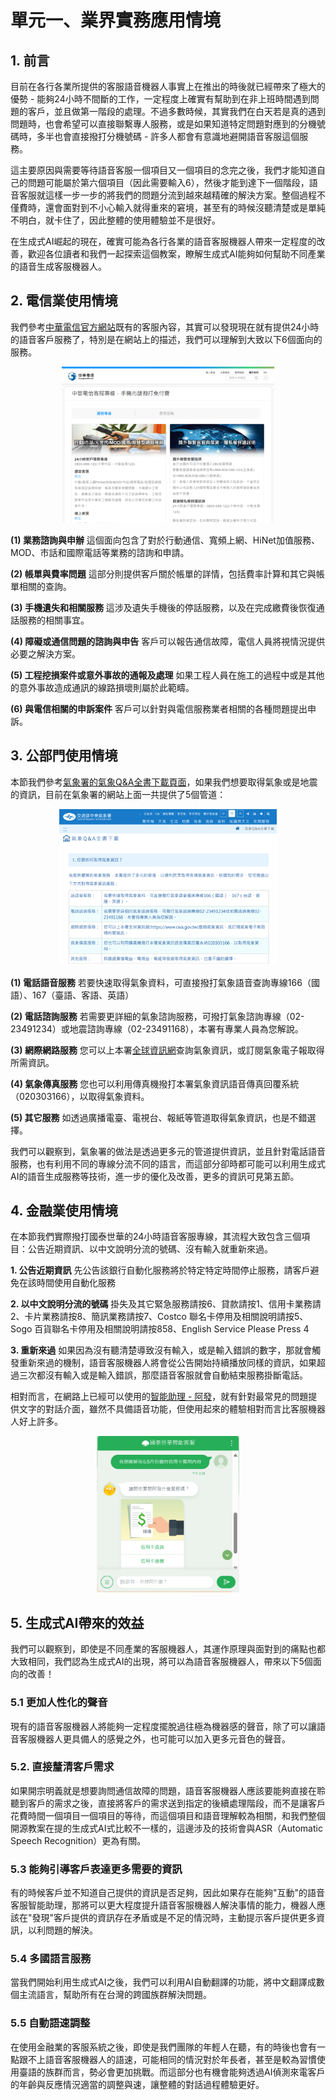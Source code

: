 # 單元一、業界實務應用情境

## 1. 前言
目前在各行各業所提供的客服語音機器人事實上在推出的時後就已經帶來了極大的優勢 - 能夠24小時不間斷的工作，一定程度上確實有幫助到在非上班時間遇到問題的客戶，並且做第一階段的處理。不過多數時候，其實我們在白天若是真的遇到問題時，也會希望可以直接聯繫專人服務，或是如果知道特定問題對應到的分機號碼時，多半也會直接撥打分機號碼 - 許多人都會有意識地避開語音客服這個服務。

這主要原因與需要等待語音客服一個項目又一個項目的念完之後，我們才能知道自己的問題可能屬於第六個項目（因此需要輸入6），然後才能到達下一個階段，語音客服就這樣一步一步的將我們的問題分流到越來越精確的解決方案。整個過程不僅費時，還會面對到不小心輸入就得重來的窘境，甚至有的時候沒聽清楚或是單純不明白，就卡住了，因此整體的使用體驗並不是很好。

在生成式AI崛起的現在，確實可能為各行各業的語音客服機器人帶來一定程度的改善，歡迎各位讀者和我們一起探索這個教案，瞭解生成式AI能夠如何幫助不同產業的語音生成客服機器人。

## 2. 電信業使用情境
我們參考[中華電信官方網站](https://www.cht.com.tw/zh-tw/home/cht/service/call-line)既有的客服內容，其實可以發現現在就有提供24小時的語音客戶服務了，特別是在網站上的描述，我們可以理解到大致以下6個面向的服務。

<div align=center>
<img src="https://github.com/AI-FREE-Team/Generative-AI-Industrial-Case-Study/blob/main/%E6%95%99%E6%A1%882%EF%BC%9A%E8%AA%9E%E9%9F%B3%E7%94%9F%E6%88%90%E5%AE%A2%E6%9C%8D%E6%A9%9F%E5%99%A8%E4%BA%BA/pics/unit1/pic1.%E4%B8%AD%E8%8F%AF%E9%9B%BB%E4%BF%A1%E5%AE%A2%E6%9C%8D.png" height="250px">
</div>

**(1) 業務諮詢與申辦**
這個面向包含了對於行動通信、寬頻上網、HiNet加值服務、MOD、市話和國際電話等業務的諮詢和申請。

**(2) 帳單與費率問題**
這部分則提供客戶關於帳單的詳情，包括費率計算和其它與帳單相關的查詢。

**(3) 手機遺失和相關服務**
這涉及遺失手機後的停話服務，以及在完成繳費後恢復通話服務的相關事宜。

**(4) 障礙或通信問題的諮詢與申告**
客戶可以報告通信故障，電信人員將視情況提供必要之解決方案。

**(5) 工程挖損案件或意外事故的通報及處理**
如果工程人員在施工的過程中或是其他的意外事故造成通訊的線路損壞則屬於此範疇。

**(6) 與電信相關的申訴案件**
客戶可以針對與電信服務業者相關的各種問題提出申訴。

## 3. 公部門使用情境
本節我們參考[氣象署的氣象Q&A全書下載頁面](https://www.cwa.gov.tw/V8/C/K/CommonFaq/meteorology_all.html)，如果我們想要取得氣象或是地震的資訊，目前在氣象署的網站上面一共提供了5個管道：

<div align=center>
<img src="https://github.com/AI-FREE-Team/Generative-AI-Industrial-Case-Study/blob/main/%E6%95%99%E6%A1%882%EF%BC%9A%E8%AA%9E%E9%9F%B3%E7%94%9F%E6%88%90%E5%AE%A2%E6%9C%8D%E6%A9%9F%E5%99%A8%E4%BA%BA/pics/unit1/pic2.%E4%BA%A4%E9%80%9A%E9%83%A8%E4%B8%AD%E5%A4%AE%E6%B0%A3%E8%B1%A1%E7%BD%B2.png" height="250px">
</div>

**(1) 電話語音服務**
若要快速取得氣象資料，可直接撥打氣象語音查詢專線166（國語）、167（臺語、客語、英語）

**(2) 電話諮詢服務**
若需要更詳細的氣象諮詢服務，可撥打氣象諮詢專線（02-23491234）或地震諮詢專線（02-23491168），本署有專業人員為您解說。

**(3) 網際網路服務**
您可以上本署[全球資訊網](https://www.cwa.gov.tw)查詢氣象資訊，或訂閱氣象電子報取得所需資訊。

**(4) 氣象傳真服務**
您也可以利用傳真機撥打本署氣象資訊語音傳真回覆系統（020303166），以取得氣象資料。

**(5) 其它服務**
如透過廣播電臺、電視台、報紙等管道取得氣象資訊，也是不錯選擇。

我們可以觀察到，氣象署的做法是透過更多元的管道提供資訊，並且針對電話語音服務，也有利用不同的專線分流不同的語言，而這部分卻時都可能可以利用生成式AI的語音生成服務等技術，進一步的優化及改善，更多的資訊可見第五節。

## 4. 金融業使用情境
在本節我們實際撥打國泰世華的24小時語音客服專線，其流程大致包含三個項目：公告近期資訊、以中文說明分流的號碼、沒有輸入就重新來過。

**1. 公告近期資訊**
先公告該銀行自動化服務將於特定特定時間停止服務，請客戶避免在該時間使用自動化服務

**2. 以中文說明分流的號碼**
掛失及其它緊急服務請按6、貸款請按1、信用卡業務請2、卡片業務請按8、簡訊業務請按7、Costco 聯名卡停用及相關說明請按5、Sogo 百貨聯名卡停用及相關說明請按858、English Service Please Press 4

**3. 重新來過**
如果因為沒有聽清楚導致沒有輸入，或是輸入錯誤的數字，那就會觸發重新來過的機制，語音客服機器人將會從公告開始持續播放同樣的資訊，如果超過三次都沒有輸入或是輸入錯誤，那麼語音客服就會自動結束服務掛斷電話。

相對而言，在網路上已經可以使用的[智能助理 - 阿發](https://www.cathaybk.com.tw/cathaybk/personal/contact/help/guestbook/)，就有針對最常見的問題提供文字的對話介面，雖然不具備語音功能，但使用起來的體驗相對而言比客服機器人好上許多。

<div align=center>
<img src="https://github.com/AI-FREE-Team/Generative-AI-Industrial-Case-Study/blob/main/%E6%95%99%E6%A1%882%EF%BC%9A%E8%AA%9E%E9%9F%B3%E7%94%9F%E6%88%90%E5%AE%A2%E6%9C%8D%E6%A9%9F%E5%99%A8%E4%BA%BA/pics/unit1/pic3.%E6%99%BA%E8%83%BD%E5%8A%A9%E7%90%86%E9%98%BF%E7%99%BC.png" height="250px">
</div>

## 5. 生成式AI帶來的效益
我們可以觀察到，即使是不同產業的客服機器人，其運作原理與面對到的痛點也都大致相同，我們認為生成式AI的出現，將可以為語音客服機器人，帶來以下5個面向的改善！

### 5.1 更加人性化的聲音
現有的語音客服機器人將能夠一定程度擺脫過往極為機器感的聲音，除了可以讓語音客服機器人更具備人的感覺之外，也可能可以加入更多元音色的聲音。

### 5.2. 直接釐清客戶需求
如果開宗明義就是想要詢問通信故障的問題，語音客服機器人應該要能夠直接在聆聽到客戶的需求之後，直接將客戶的需求送到指定的後續處理階段，而不是讓客戶花費時間一個項目一個項目的等待，而這個項目和語音理解較為相關，和我們整個開源教案在提的生成式AI式比較不一樣的，這邊涉及的技術會與ASR（Automatic Speech Recognition）更為有關。

### 5.3 能夠引導客戶表達更多需要的資訊
有的時候客戶並不知道自己提供的資訊是否足夠，因此如果存在能夠"互動"的語音客服智能助理，那將可以更大程度提升語音客服機器人解決事情的能力，機器人應該在"發現"客戶提供的資訊存在矛盾或是不足的情況時，主動提示客戶提供更多資訊，以利問題的解決。

### 5.4 多國語言服務
當我們開始利用生成式AI之後，我們可以利用AI自動翻譯的功能，將中文翻譯成數個主流語言，幫助所有在台灣的跨國族群解決問題。

### 5.5 自動語速調整
在使用金融業的客服系統之後，即使是我們團隊的年輕人在聽，有的時後也會有一點跟不上語音客服機器人的語速，可能相同的情況對於年長者，甚至是較為習慣使用臺語的族群而言，勢必會更加挑戰。而這部分也有機會能夠透過AI偵測來電客戶的年齡與反應情況適當的調整與速，讓整體的對話過程體驗更好。